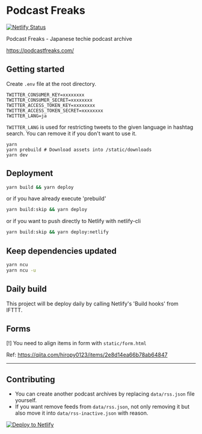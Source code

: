 # Podcast Freaks

[![Netlify Status](https://api.netlify.com/api/v1/badges/8fefaabc-7813-412d-a1ee-901215b39f14/deploy-status)](https://app.netlify.com/sites/podcastfreaks.com/deploys)

Podcast Freaks - Japanese techie podcast archive

https://podcastfreaks.com/

## Getting started

Create `.env` file at the root directory.

```
TWITTER_CONSUMER_KEY=xxxxxxxx
TWITTER_CONSUMER_SECRET=xxxxxxxx
TWITTER_ACCESS_TOKEN_KEY=xxxxxxxx
TWITTER_ACCESS_TOKEN_SECRET=xxxxxxxx
TWITTER_LANG=ja
```

`TWITTER_LANG` is used for restricting tweets to the given language in hashtag search. You can remove it if you don't want to use it.

```
yarn
yarn prebuild # Download assets into /static/downloads
yarn dev
```

## Deployment

```sh
yarn build && yarn deploy
```
or if you have already execute 'prebuild'

```sh
yarn build:skip && yarn deploy
```

or if you want to push directly to Netlify with netlify-cli

```sh
yarn build:skip && yarn deploy:netlify
```

## Keep dependencies updated

```sh
yarn ncu
yarn ncu -u
```

## Daily build

This project will be deploy daily by calling Netlify's 'Build hooks' from IFTTT.

## Forms

[!] You need to align items in form with `static/form.html`

Ref: https://qiita.com/hiropy0123/items/2e8d14ea66b78ab64847

---

## Contributing

- You can create another podcast archives by replacing `data/rss.json` file yourself.
- If you want remove feeds from `data/rss.json`, not only removing it but also move it into `data/rss-inactive.json` with reason.

[![Deploy to Netlify](https://www.netlify.com/img/deploy/button.svg)](https://app.netlify.com/start/deploy?repository=https://github.com/noracast/podcastfreaks.com)
